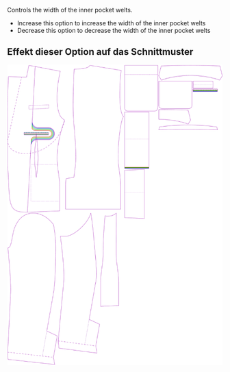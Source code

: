 
Controls the width of the inner pocket welts.

- Increase this option to increase the width of the inner pocket welts
- Decrease this option to decrease the width of the inner pocket welts

## Effekt dieser Option auf das Schnittmuster
![This image shows the effect of this option by superimposing several variants that have a different value for this option](jaeger_innerpocketweltheight_sample.svg "Effect of this option on the pattern")
